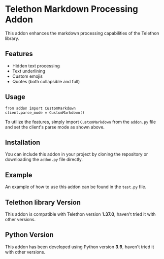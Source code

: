 <h1>Telethon Markdown Processing Addon</h1>

<p>This addon enhances the markdown processing capabilities of the Telethon library.</p>

<h2>Features</h2>
<ul>
    <li>Hidden text processing</li>
    <li>Text underlining</li>
    <li>Custom emojis</li>
    <li>Quotes (both collapsible and full)</li>
</ul>

<h2>Usage</h2>
<pre><code>from addon import CustomMarkdown
client.parse_mode = CustomMarkdown()</code></pre>

<p>To utilize the features, simply import <code>CustomMarkdown</code> from the <code>addon.py</code> file and set the client's parse mode as shown above.</p>

<h2>Installation</h2>
<p>You can include this addon in your project by cloning the repository or downloading the <code>addon.py</code> file directly.</p>

<h2>Example</h2>
<p>An example of how to use this addon can be found in the <code>test.py</code> file.</p>

<h2>Telethon library Version</h2>
<p>This addon is compatible with Telethon version <strong>1.37.0</strong>, haven't tried it with other versions.</p>

<h2>Python Version</h2>
<p>This addon has been developed using Python version <strong>3.9</strong>, haven't tried it with other versions.</p>
